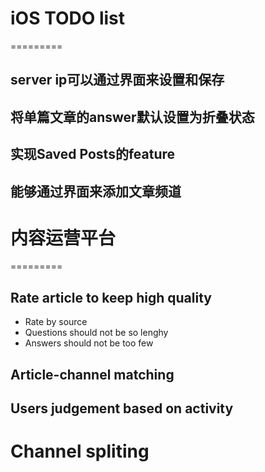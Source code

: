# iOS TODO list
=========
## server ip可以通过界面来设置和保存

## 将单篇文章的answer默认设置为折叠状态

## 实现Saved Posts的feature

## 能够通过界面来添加文章频道

# 内容运营平台
=========

## Rate article to keep high quality
- Rate by source
- Questions should not be so lenghy
- Answers should not be too few

## Article-channel matching

## Users judgement based on activity

# Channel spliting
